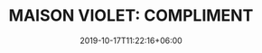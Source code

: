 ---
title: "MAISON VIOLET: COMPLIMENT "
category: "VIOLET"
gender: "Unisex"
date: 2019-10-17T11:22:16+06:00
draft: false

# meta description
description : "75 ml" 


# product Price
price: "155"

# Product Short Description
shortDescription: "An olfactive force is born when two worlds meet: COMPLIMENT and you. Compliment was imagined as a sunny bouquet. An opening blend of eucalyptus, peony, freesia and orange blossom creates a sensual and explosive tension. How do you compliment someone with flowers and avoid banality? By gifting them a whole radiant composition.  **75ml-EDP-UNISEX**"

#product ID
productID: "49"

# type must be "products"
type: "products"

# product Images
# first image will be shown in the product page
images:
  - image: "images/products/violet/Compliment.jpg"
 
---